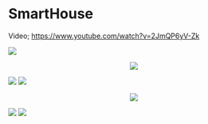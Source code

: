 # SmartHouse

Video;
https://www.youtube.com/watch?v=2JmQP6yV-Zk

<img src="https://i.imgur.com/149GIpP.png" width="auto">

<p align="center">
<img src="https://i.imgur.com/VKlq8Vp.jpeg" width="auto">
</p>

<img src="https://i.imgur.com/ZdfTCMn.png" width="auto">

<img src="https://i.imgur.com/XLY17CQ.png" width="auto">

<p align="center">
<img src="https://i.imgur.com/VVffWM4.jpeg" width="auto">
</p>

<img src="https://i.imgur.com/niBwfwD.jpeg" width="auto">

<img src="https://i.imgur.com/Pug2Weo.jpeg" width="auto">
